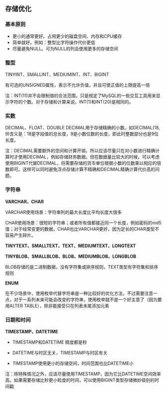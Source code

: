 ## 存储优化

### 基本原则

* 更小的通常更好。占用更少的磁盘空间、内存和CPU缓存
* 简单就好。例如：整型比字符操作代价更低
* 尽量避免NULL。可为NULL的列会使用更多的存储空间

### 整型

TINYINT、SMALLINT、MEDIUMINT、INT、BIGINT

有可选的UNSIGNED属性，表示不允许负值，并且可使正值的上限提高一倍

注：INT(11)并不会限制值的合法范围，只是规定了MySQL的一些交互工具用来显示字符的个数。对于存储和计算来说，INT(1)和INT(20)是相同的。

### 实数

DECIMAL、FLOAT、DOUBLE
DECIMAL用于存储精确的小数。如DECIMAL(18, 9)含义是：18是字段值的总长度，9是小数位数的长度，即此时整数部分也是9位长度。

注：DECIMAL需要额外的空间和计算开销，所以应该尽量只在对小数进行精确计算时才使用DECIMAL，例如存储财务数据。但在数据量比较大的时候，可以考虑使用BIGINT代替DECIMAL，将需要存储的货币单位根据小数的位数乘以相应的倍数即可。这样可以同时避免浮点存储计算不精确和DECIMAL精确计算代价高的问题。

### 字符串

**VARCHAR、CHAR**

VARCHAR使用场景：字符串列的最大长度比平均长度大很多

CHAR使用场景：很短的字符串；或者所有值都接近同一个长度，例如密码的md5值；对于经常变更的数据，CHAR也比VARCHAR更好，因为定长的CHAR类型不容易产生碎片。

**TINYTEXT、SMALLTEXT、TEXT、MEDIUMTEXT、LONGTEXT**

**TINYBLOB、SMALLBLOB、BLOB、MEDIUMBLOB、LONGBLOB**

BLOB存储的是二进制数据，没有字符集或排序规则，TEXT类型有字符集和排序规则

**ENUM**

在不少场景中，使用枚举代替字符串是一种比较好的优化方法，不过需要注意一点，对于一系列未来可能会改变的字符串，使用枚举就不是一个好主意了（因为要用ALTER TABLE），除非能接受只在列表末尾添加元素

### 日期和时间

**TIMESTAMP、DATETIME**

* TIMESTAMP和DATETIME 精度都是秒

* DATETIME与时区无关，TIMESTAMP与时区有关

* TIMESTAMP使用更小的存储空间，时间范围也比DATETIME小

注：除特殊情况之外，应该尽量使用TIMESTAMP，因为它比DATETIME空间效率高。如果需要存储比秒更小粒度的时间，可以使用BIGINT类型存储微妙级别的时间戳